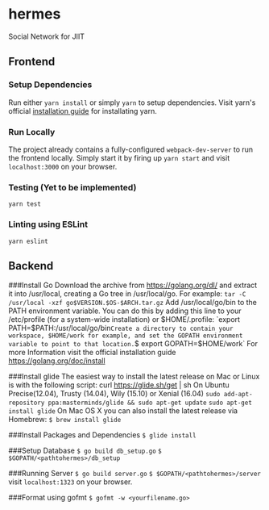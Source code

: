 # hermes
Social Network for JIIT

## Frontend

### Setup Dependencies
Run either `yarn install` or simply `yarn` to setup dependencies. Visit yarn's official [installation guide](https://yarnpkg.com/en/docs/install) for installating yarn.

### Run Locally
The project already contains a fully-configured `webpack-dev-server` to run the frontend locally. Simply start it by firing up `yarn start` and visit `localhost:3000` on your browser.

### Testing (Yet to be implemented)
`yarn test`

### Linting using ESLint
`yarn eslint`

## Backend

###Install Go
Download the archive from https://golang.org/dl/ and extract it into /usr/local, creating a Go tree in /usr/local/go. For example:
`tar -C /usr/local -xzf go$VERSION.$OS-$ARCH.tar.gz`
Add /usr/local/go/bin to the PATH environment variable. You can do this by adding this line to your /etc/profile (for a system-wide installation) or $HOME/.profile:
`export PATH=$PATH:/usr/local/go/bin`
Create a directory to contain your workspace, $HOME/work for example, and set the GOPATH environment variable to point to that location.
`$ export GOPATH=$HOME/work`
For more Information visit the official installation guide https://golang.org/doc/install

###Install glide
The easiest way to install the latest release on Mac or Linux is with the following script:
curl https://glide.sh/get | sh
On Ubuntu Precise(12.04), Trusty (14.04), Wily (15.10) or Xenial (16.04)
`sudo add-apt-repository ppa:masterminds/glide && sudo apt-get update`
`sudo apt-get install glide`
On Mac OS X you can also install the latest release via Homebrew:
`$ brew install glide`

###Install Packages and Dependencies
`$ glide install`

###Setup Database
`$ go build db_setup.go`
`$ $GOPATH/<pathtohermes>/db_setup`

###Running Server
`$ go build server.go`
`$ $GOPATH/<pathtohermes>/server`
visit `localhost:1323` on your browser.

###Format using gofmt
`$ gofmt -w <yourfilename.go>`
